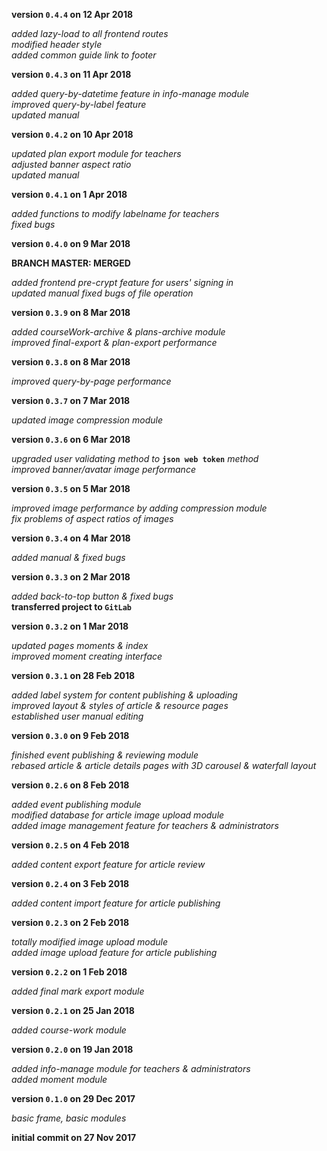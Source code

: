 **version `0.4.4` on 12 Apr 2018**

_added lazy-load to all frontend routes_  
_modified header style_  
_added common guide link to footer_

**version `0.4.3` on 11 Apr 2018**

_added query-by-datetime feature in info-manage module_  
_improved query-by-label feature_  
_updated manual_

**version `0.4.2` on 10 Apr 2018**

_updated plan export module for teachers_  
_adjusted banner aspect ratio_  
_updated manual_

**version `0.4.1` on 1 Apr 2018**

_added functions to modify labelname for teachers_  
_fixed bugs_

**version `0.4.0` on 9 Mar 2018**

**BRANCH MASTER: MERGED**

_added frontend pre-crypt feature for users' signing in_  
_updated manual_
_fixed bugs of file operation_

**version `0.3.9` on 8 Mar 2018**

_added courseWork-archive & plans-archive module_  
_improved final-export & plan-export performance_

**version `0.3.8` on 8 Mar 2018**

_improved query-by-page performance_  

**version `0.3.7` on 7 Mar 2018**

_updated image compression module_  

**version `0.3.6` on 6 Mar 2018**

_upgraded user validating method to_ **`json web token`** _method_  
_improved banner/avatar image performance_

**version `0.3.5` on 5 Mar 2018**  

_improved image performance by adding compression module_  
_fix problems of aspect ratios of images_  

**version `0.3.4` on 4 Mar 2018**  

_added manual & fixed bugs_  

**version `0.3.3` on 2 Mar 2018**  

_added back-to-top button & fixed bugs_  
**transferred project to `GitLab`**

**version `0.3.2` on 1 Mar 2018**  

_updated pages moments & index_  
_improved moment creating interface_  

**version `0.3.1` on 28 Feb 2018**  

_added label system for content publishing & uploading_  
_improved layout & styles of article & resource pages_  
_established user manual editing_

**version `0.3.0` on 9 Feb 2018**  

_finished event publishing & reviewing module_  
_rebased article & article details pages with 3D carousel & waterfall layout_

**version `0.2.6` on 8 Feb 2018**

_added event publishing module_  
_modified database for article image upload module_  
_added image management feature for teachers & administrators_

**version `0.2.5` on 4 Feb 2018**

_added content export feature for article review_

**version `0.2.4` on 3 Feb 2018**

_added content import feature for article publishing_

**version `0.2.3` on 2 Feb 2018**

_totally modified image upload module_  
_added image upload feature for article publishing_

**version `0.2.2` on 1 Feb 2018**

_added final mark export module_

**version `0.2.1` on 25 Jan 2018**

_added course-work module_

**version `0.2.0` on 19 Jan 2018**

_added info-manage module for teachers & administrators_  
_added moment module_

**version `0.1.0` on 29 Dec 2017**

_basic frame, basic modules_

**initial commit on 27 Nov 2017**
